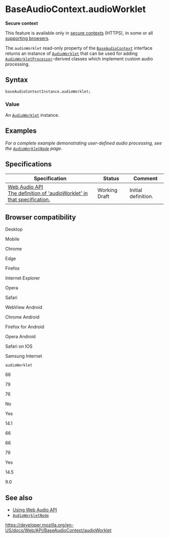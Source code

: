 # BaseAudioContext.audioWorklet

**Secure context**

This feature is available only in [secure contexts](https://developer.mozilla.org/en-US/docs/Web/Security/Secure_Contexts) (HTTPS), in some or all [supporting browsers](#browser_compatibility).

The `audioWorklet` read-only property of the [`BaseAudioContext`](../baseaudiocontext) interface returns an instance of [`AudioWorklet`](../audioworklet) that can be used for adding [`AudioWorkletProcessor`](../audioworkletprocessor)-derived classes which implement custom audio processing.

## Syntax

    baseAudioContextInstance.audioWorklet;

### Value

An [`AudioWorklet`](../audioworklet) instance.

## Examples

_For a complete example demonstrating user-defined audio processing, see the [`AudioWorkletNode`](../audioworkletnode) page._

## Specifications

<table><thead><tr class="header"><th>Specification</th><th>Status</th><th>Comment</th></tr></thead><tbody><tr class="odd"><td><a href="https://webaudio.github.io/web-audio-api/#dom-baseaudiocontext-audioworklet">Web Audio API<br />
<span class="small">The definition of 'audioWorklet' in that specification.</span></a></td><td><span class="spec-wd">Working Draft</span></td><td>Initial definition.</td></tr></tbody></table>

## Browser compatibility

Desktop

Mobile

Chrome

Edge

Firefox

Internet Explorer

Opera

Safari

WebView Android

Chrome Android

Firefox for Android

Opera Android

Safari on IOS

Samsung Internet

`audioWorklet`

66

79

76

No

Yes

14.1

66

66

79

Yes

14.5

9.0

## See also

- [Using Web Audio API](../web_audio_api/using_web_audio_api)
- [`AudioWorkletNode`](../audioworkletnode)

<a href="https://developer.mozilla.org/en-US/docs/Web/API/BaseAudioContext/audioWorklet" class="_attribution-link">https://developer.mozilla.org/en-US/docs/Web/API/BaseAudioContext/audioWorklet</a>
